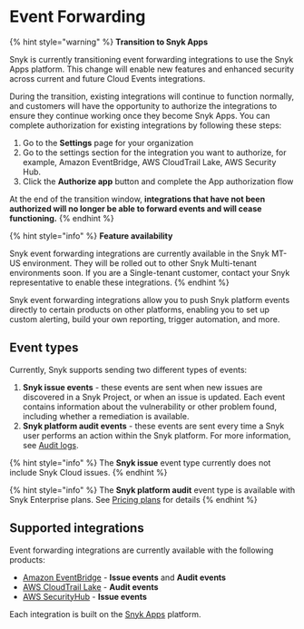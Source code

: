 # Event Forwarding

{% hint style="warning" %}
**Transition to Snyk Apps**

Snyk is currently transitioning event forwarding integrations to use the Snyk Apps platform. This change will enable new features and enhanced security across current and future Cloud Events integrations.&#x20;

During the transition, existing integrations will continue to function normally, and customers will have the opportunity to authorize the integrations to ensure they continue working once they become Snyk Apps. You can complete authorization for existing integrations by following these steps:

1. Go to the **Settings** page for your organization
2. Go to the settings section for the integration you want to authorize, for example, Amazon EventBridge, AWS CloudTrail Lake, AWS Security Hub.
3. Click the **Authorize app** button and complete the App authorization flow

At the end of the transition window, **integrations that have not been authorized will no longer be able to forward events and will cease functioning.**
{% endhint %}

{% hint style="info" %}
**Feature availability**

Snyk event forwarding integrations are currently available in the Snyk MT-US environment. They will be rolled out to other Snyk Multi-tenant environments soon. If you are a Single-tenant customer, contact your Snyk representative to enable these integrations.
{% endhint %}

Snyk event forwarding integrations allow you to push Snyk platform events directly to certain products on other platforms, enabling you to set up custom alerting, build your own reporting, trigger automation, and more.&#x20;

## Event types

Currently, Snyk supports sending two different types of events:

1. **Snyk issue events** - these events are sent when new issues are discovered in a Snyk Project, or when an issue is updated. Each event contains information about the vulnerability or other problem found, including whether a remediation is available.&#x20;
2. **Snyk platform audit events** - these events are sent every time a Snyk user performs an action within the Snyk platform. For more information, see [Audit logs](../../snyk-admin/manage-users-in-organizations-and-groups/retrieve-audit-logs-of-user-initiated-activity-by-api-for-an-org-or-group.md).&#x20;

{% hint style="info" %}
The **Snyk issue** event type currently does not include Snyk Cloud issues.
{% endhint %}

{% hint style="info" %}
The **Snyk platform audit** event type is available with Snyk Enterprise plans. See [Pricing plans](../../more-info/plans.md) for details
{% endhint %}

## Supported integrations

Event forwarding integrations are currently available with the following products:

* [Amazon EventBridge](amazon-eventbridge.md) - **Issue events** and **Audit events**
* [AWS CloudTrail Lake](aws-cloudtrail-lake.md) - **Audit events**
* [AWS SecurityHub](aws-security-hub.md) - **Issue events**

Each integration is built on the [Snyk Apps](../../snyk-api-info/snyk-apps/) platform.
